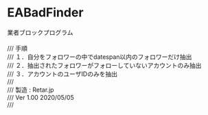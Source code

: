 # EABadFinder
業者ブロックプログラム<br>
<br>
/// 手順<br>
/// １．自分をフォロワーの中でdatespan以内のフォロワーだけ抽出<br>
/// ２．抽出されたフォロワーがフォローしていないアカウントのみ抽出<br>
/// ３．アカウントのユーザIDのみを抽出<br>
///<br>
///         製造 : Retar.jp  <br> 
///         Ver 1.00  2020/05/05<br>
///<br>
